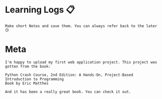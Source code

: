 # Learning Logs 📋
	Make short Notes and save them. You can always refer back to the later 🙃

# Meta
	I'm happy to upload my first web application project. This project was gotten from the book:

```
Python Crash Course, 2nd Edition: A Hands-On, Project-Based Introduction to Programming
Book by Eric Matthes
```
	And it has been a really great book. You can check it out. 


